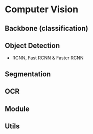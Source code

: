# Computer Vision

## Backbone (classification)

## Object Detection 
- RCNN, Fast RCNN & Faster RCNN 

## Segmentation 

## OCR 

## Module 

## Utils

